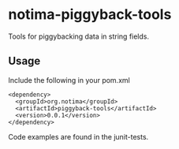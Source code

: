 # notima-piggyback-tools
Tools for piggybacking data in string fields.

## Usage

Include the following in your pom.xml

```
<dependency>
  <groupId>org.notima</groupId>
  <artifactId>piggyback-tools</artifactId>
  <version>0.0.1</version>
</dependency>
```

Code examples are found in the junit-tests.